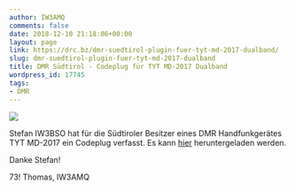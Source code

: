```yaml
---
author: IW3AMQ
comments: false
date: 2018-12-10 21:18:06+00:00
layout: page
link: https://drc.bz/dmr-suedtirol-plugin-fuer-tyt-md-2017-dualband/
slug: dmr-suedtirol-plugin-fuer-tyt-md-2017-dualband
title: DMR Südtirol - Codeplug für TYT MD-2017 Dualband
wordpress_id: 17745
tags:
- DMR
---
```


![](https://drc.bz/wp-content/uploads/2018/12/TYT_MD2017.jpg)

Stefan IW3BSO hat für die Südtiroler Besitzer eines DMR Handfunkgerätes TYT MD-2017 ein Codeplug verfasst. Es kann [hier](https://drc.bz/betriebsarten/digitalfunk/codeplugs/) heruntergeladen werden.

Danke Stefan!

73! Thomas, IW3AMQ
